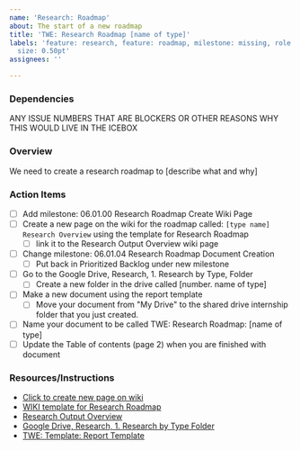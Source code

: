 ```yaml
---
name: 'Research: Roadmap'
about: The start of a new roadmap
title: 'TWE: Research Roadmap [name of type]'
labels: 'feature: research, feature: roadmap, milestone: missing, role: UI/UX research,
  size: 0.50pt'
assignees: ''

---
```


### Dependencies
ANY ISSUE NUMBERS THAT ARE BLOCKERS OR OTHER REASONS WHY THIS WOULD LIVE IN THE ICEBOX

### Overview
We need to create a research roadmap to [describe what and why]

### Action Items
- [ ] Add milestone: 06.01.00 Research Roadmap Create Wiki Page
- [ ] Create a new page on the wiki for the roadmap called: `[type name] Research Overview` using the template for Research Roadmap
  - [ ] link it to the Research Output Overview wiki page
- [ ] Change milestone: 06.01.04 Research Roadmap Document Creation
  - [ ] Put back in Prioritized Backlog under new milestone
- [ ] Go to the Google Drive, Research, 1. Research by Type, Folder
   - [ ] Create a new folder in the drive called [number. name of type]
- [ ] Make a new document using the report template 
  - [ ] Move your document from "My Drive" to the shared drive internship folder that you just created.
- [ ] Name your document to be called TWE: Research Roadmap: [name of type] 
- [ ] Update the Table of contents (page 2) when you are finished with document

### Resources/Instructions
- [Click to create new page on wiki](https://github.com/hackforla/internship/wiki/_new)
- [WIKI template for Research Roadmap](https://github.com/hackforla/internship/wiki/research-roadmap-wiki-template)
- [Research Output Overview](https://github.com/hackforla/internship/wiki/Research-Output-Overview)
-  [Google Drive, Research, 1. Research by Type Folder](https://drive.google.com/drive/folders/1f5Qgq-ikT_UwcgRBuoBamqY0Wacsg9f5)
- [TWE: Template: Report Template](https://docs.google.com/document/d/16GP2QU_41dOBBadLUxEurdHh3FjzbkRMKTScr66pSIQ/template/preview)
